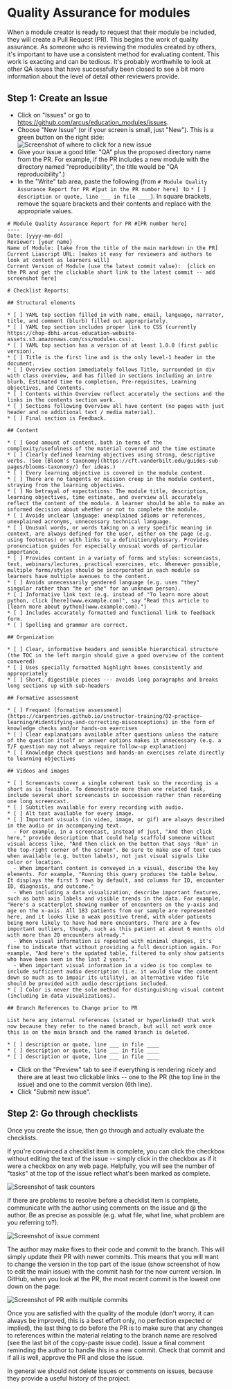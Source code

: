 # Quality Assurance for modules

When a module creator is ready to request that their module be included, they will create a Pull Request (PR).  This begins the work of quality assurance.  As someone who is reviewing the modules created by others, it's important to have use a consistent method for evaluating content.  This work is exacting and can be tedious.  It's probably worthwhile to look at other QA issues that have successfully been closed to see a bit more information about the level of detail other reviewers provide. 

## Step 1: Create an Issue

* Click on "Issues" or go to https://github.com/arcus/education_modules/issues.
* Choose "New Issue" (or if your screen is small, just "New").  This is a green button on the right side:
![Screenshot of where to click for a new issue](media/new_issue.png)
* Give your issue a good title: "QA" plus the proposed directory name from the PR. For example, if the PR includes a new module with the directory named "reproducibility", the title would be "QA reproducibility".)
* In the "Write" tab area, paste the following (from `# Module Quality Assurance Report for PR #[put in the PR number here] ` to `* [ ] description or quote, line ___ in file ____`).  In square brackets, remove the square brackets and their contents and replace with the appropriate values.

```
# Module Quality Assurance Report for PR #[PR number here]  
----
Date: [yyyy-mm-dd]
Reviewer: [your name]
Name of Module: [take from the title of the main markdown in the PR]
Current Liascript URL: [makes it easy for reviewers and authors to look at content as learners will]
Current Version of Module (use the latest commit value):  [click on the PR and get the clickable short link to the latest commit -- add screenshot here]

# Checklist Reports:

## Structural elements

* [ ] YAML top section filled in with name, email, language, narrator, title, and comment (blurb) filled out appropriately.
* [ ] YAML top section includes proper link to CSS (currently https://chop-dbhi-arcus-education-website-assets.s3.amazonaws.com/css/modules.css).
* [ ] YAML top section has a version of at least 1.0.0 (first public version).
* [ ] Title is the first line and is the only level-1 header in the document.
* [ ] Overview section immediately follows Title, surrounded in div with class overview, and has filled in sections including an intro blurb, Estimated time to completion, Pre-requisites, Learning objectives, and Contents.
* [ ] Contents within Overview reflect accurately the sections and the links in the contents section work.
* [ ] Sections following Overview all have content (no pages with just header and no additional text / media material).
* [ ] Final section is Feedback.

## Content

* [ ] Good amount of content, both in terms of the complexity/usefulness of the material covered and the time estimate
* [ ] Clearly defined learning objectives using strong, descriptive verbs. (See [Bloom's taxonomy](https://cft.vanderbilt.edu/guides-sub-pages/blooms-taxonomy/) for ideas.)
* [ ] Every learning objective is covered in the module content.
* [ ] There are no tangents or mission creep in the module content, straying from the learning objectives.
* [ ] No betrayal of expectations: The module title, description, learning objectives, time estimate, and overview all accurately reflect the content of the module. A learner should be able to make an informed decision about whether or not to complete the module.
* [ ] Avoids unclear language: unexplained idioms or references, unexplained acronyms, unnecessary technical language.
* [ ] Unusual words, or words taking on a very specific meaning in context, are always defined for the user, either on the page (e.g. using footnotes) or with links to a definition/glossary. Provides pronunciation guides for especially unusual words of particular importance.
* [ ] Provides content in a variety of forms and styles: screencasts, text, webinars/lectures, practical exercises, etc. Whenever possible, multiple forms/styles should be incorporated in each module so learners have multiple avenues to the content.
* [ ] Avoids unnecessarily gendered language (e.g. uses "they" singular rather than "he or she" for an unknown person).
* [ ] Informative link text (e.g. instead of "To learn more about python, click [here](www.example.com)", say "Read this article to [learn more about python](www.example.com).")
* [ ] Includes accurately formatted and functional link to feedback form.
* [ ] Spelling and grammar are correct.

## Organization

* [ ] Clear, informative headers and sensible hierarchical structure (the TOC in the left margin should give a good overview of the content convered)
* [ ] Uses specially formatted highlight boxes consistently and appropriately
* [ ] Short, digestible pieces --- avoids long paragraphs and breaks long sections up with sub-headers

## Formative assessment

* [ ] Frequent [formative assessment](https://carpentries.github.io/instructor-training/02-practice-learning/#identifying-and-correcting-misconceptions) in the form of knowledge checks and/or hands-on exercises
* [ ] Clear explanations available after questions unless the nature of the question itself or answer options makes it unnecessary (e.g. a T/F question may not always require follow-up explanation)
* [ ] Knowledge check questions and hands-on exercises relate directly to learning objectives

## Videos and images

* [ ] Screencasts cover a single coherent task so the recording is a short as is feasible. To demonstrate more than one related task, include several short screencasts in succession rather than recording one long screencast.
* [ ] Subtitles available for every recording with audio.
* [ ] Alt text available for every image.
* [ ] Important visuals (in video, image, or gif) are always described in the audio or in accompanying text.
  - For example, in a screencast, instead of just, "And then click here," provide description that could help scaffold someone without visual access like, "And then click on the button that says 'Run' in the top-right corner of the screen". Be sure to make use of text cues when available (e.g. button labels), not just visual signals like color or location.
  - When important content is conveyed in a visual, describe the key elements. For example, "Running this query produces the table below. It displays the first 5 rows by default, and columns for ID, encounter ID, diagnosis, and outcome."
  - When including a data visualization, describe important features, such as both axis labels and visible trends in the data. For example, "Here's a scatterplot showing number of encounters on the y-axis and age on the x-axis. All 183 patients from our sample are represented here, and it looks like a weak positive trend, with older patients being more likely to have had more encounters. There are a few important outliers, though, such as this patient at about 6 months old with more than 20 encounters already."
  - When visual information is repeated with minimal changes, it's fine to indicate that without providing a full description again. For example, "And here's the updated table, filtered to only show patients who have been seen in the last 2 years."
  - When important visual information in a video is too complex to include sufficient audio description (i.e. it would slow the content down so much as to impair its utility), an alternative video file should be provided with audio descriptions included.
* [ ] Color is never the sole method for distinguishing visual content (including in data visualizations).

## Branch References to Change prior to PR

List here any internal references (stated or hyperlinked) that work now because they refer to the named branch, but will not work once this is on the main branch and the named branch is deleted.

* [ ] description or quote, line ___ in file ____
* [ ] description or quote, line ___ in file ____
* [ ] description or quote, line ___ in file ____
```

* Click on the "Preview" tab to see if everything is rendering nicely and there are at least two clickable links -- one to the PR (the top line in the issue) and one to the commit version (6th line).
* Click "Submit new issue".

## Step 2: Go through checklists

Once you create the issue, then go through and actually evaluate the checklists.  

If you're convinced a checklist item is complete, you can click the checkbox without editing the text of the issue -- simply click in the checkbox as if it were a checkbox on any web page.  Helpfully, you will see the number of "tasks" at the top of the issue reflect what's been marked as complete.

![Screenshot of task counters](media/task_counter.png)

If there are problems to resolve before a checklist item is complete, communicate with the author using comments on the issue and @ the author.  Be as precise as possible (e.g. what file, what line, what problem are you referring to?).

![Screenshot of issue comment](media/issue_comment.png)

The author may make fixes to their code and commit to the branch.  This will simply update their PR with newer commits.  This means that you will want to change the version in the top part of the issue (show screenshot of how to edit the main issue) with the commit hash for the now current version.  In GitHub, when you look at the PR, the most recent commit is the lowest one down on the page:

![Screenshot of PR with multiple commits](media/pr_with_multiple_commits.png)

Once you are satisfied with the quality of the module (don't worry, it can always be improved, this is a best effort only, no perfection expected or implied), the last thing to do before the PR is to make sure that any changes to references within the material relating to the branch name are resolved (see the last bit of the copy-paste issue code).  Issue a final comment reminding the author to handle this in a new commit.  Check that commit and if all is well, approve the PR and close the issue.

In general we should not delete issues or comments on issues, because they provide a useful history of the project.
